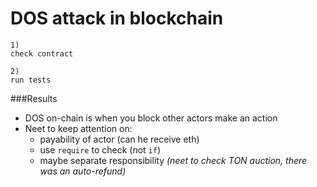 # DOS attack in blockchain

```
1)
check contract

2)
run tests
```
###Results
- DOS on-chain is when you block other actors make an action
- Neet to keep attention on:
  - payability of actor (can he receive eth)
  - use `require` to check (not `if`)
  - maybe separate responsibility
  <em>(neet to check TON auction, there was an auto-refund)</em>